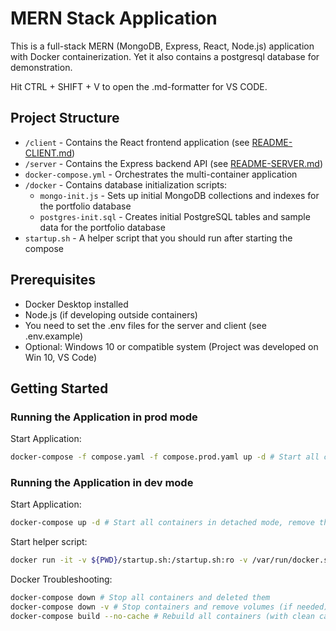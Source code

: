 # MERN Stack Application

This is a full-stack MERN (MongoDB, Express, React, Node.js) application with Docker containerization.
Yet it also contains a postgresql database for demonstration.

Hit CTRL + SHIFT + V to open the .md-formatter for VS CODE.

## Project Structure

- `/client` - Contains the React frontend application (see [README-CLIENT.md](./client/README.md))
- `/server` - Contains the Express backend API (see [README-SERVER.md](./server/README.md))
- `docker-compose.yml` - Orchestrates the multi-container application
- `/docker` - Contains database initialization scripts:
  - `mongo-init.js` - Sets up initial MongoDB collections and indexes for the portfolio database
  - `postgres-init.sql` - Creates initial PostgreSQL tables and sample data for the portfolio database
- `startup.sh` - A helper script that you should run after starting the compose

## Prerequisites

- Docker Desktop installed
- Node.js (if developing outside containers)
- You need to set the .env files for the server and client (see .env.example)
- Optional: Windows 10 or compatible system (Project was developed on Win 10, VS Code)


## Getting Started

### Running the Application in prod mode

Start Application:
```bash
docker-compose -f compose.yaml -f compose.prod.yaml up -d # Start all containers in detached mode, remove the 'd' if you want to follow the logs
```

### Running the Application in dev mode

Start Application:
```bash
docker-compose up -d # Start all containers in detached mode, remove the 'd' if you want to follow the logs
```

Start helper script:
```bash
docker run -it -v ${PWD}/startup.sh:/startup.sh:ro -v /var/run/docker.sock:/var/run/docker.sock --network mern-portfolio_app-network alpine:latest sh -c "apk add --no-cache docker-cli && sh /startup.sh"
```

Docker Troubleshooting:
```bash
docker-compose down # Stop all containers and deleted them
docker-compose down -v # Stop containers and remove volumes (if needed)
docker-compose build --no-cache # Rebuild all containers (with clean cache)
```